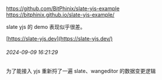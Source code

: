 https://github.com/BitPhinix/slate-yjs-example
https://bitphinix.github.io/slate-yjs-example/

slate yjs 的 demo 表现似乎很差。

[https://slate-yjs.dev](https://slate-yjs.dev/)

###### 2024-09-09 16:21:29
为了能接入 yjs 重新捋了一遍 slate、wangeditor 的数据变更逻辑
